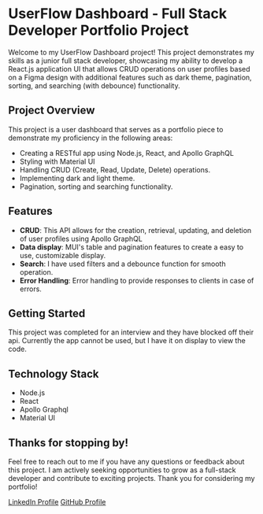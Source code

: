 # UserFlow Dashboard - Full Stack Developer Portfolio Project

Welcome to my UserFlow Dashboard project! This project demonstrates my skills as a junior full stack developer, showcasing my ability to develop a React.js application UI that allows CRUD operations on user profiles based on a Figma design with additional features such as dark theme, pagination, sorting, and searching (with debounce) functionality.

## Project Overview

This project is a user dashboard that serves as a portfolio piece to demonstrate my proficiency in the following areas:

- Creating a RESTful app using Node.js, React, and Apollo GraphQL
- Styling with Material UI
- Handling CRUD (Create, Read, Update, Delete) operations.
- Implementing dark and light theme.
- Pagination, sorting and searching functionality.

## Features

- **CRUD**: This API allows for the creation, retrieval, updating, and deletion of user profiles using Apollo GraphQL
- **Data display**: MUI's table and pagination features to create a easy to use, customizable display.
- **Search**: I have used filters and a debounce function for smooth operation.
- **Error Handling**: Error handling to provide responses to clients in case of errors.

## Getting Started

This project was completed for an interview and they have blocked off their api. Currently the app cannot be used, but I have it on display to view the code.

## Technology Stack

- Node.js
- React
- Apollo Graphql
- Material UI

## Thanks for stopping by!
Feel free to reach out to me if you have any questions or feedback about this project. I am actively seeking opportunities to grow as a full-stack developer and contribute to exciting projects. Thank you for considering my portfolio!

[LinkedIn Profile](https://www.linkedin.com/in/samgiorgievski/)
[GitHub Profile](https://github.com/SamGiorgievski)
